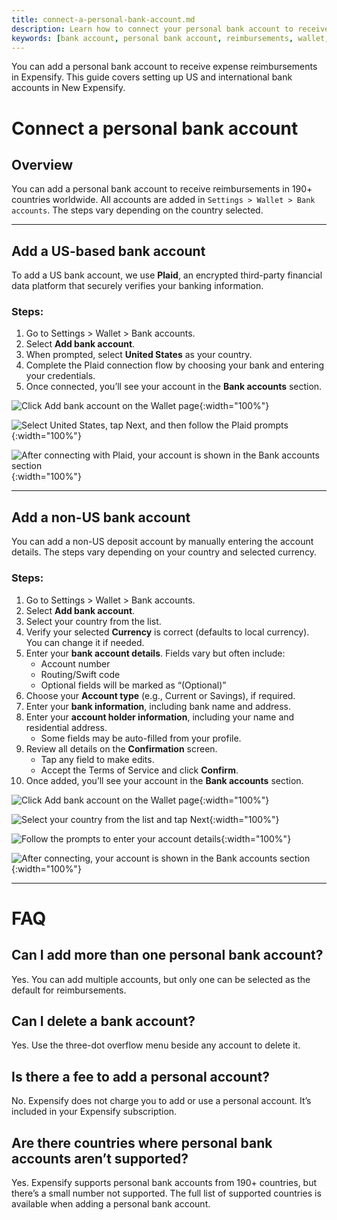 ```yaml
---
title: connect-a-personal-bank-account.md
description: Learn how to connect your personal bank account to receive reimbursements in Expensify, including support for both US and international accounts.
keywords: [bank account, personal bank account, reimbursements, wallet, international deposit, US deposit, Plaid, Corpay, connect bank, add bank, Settings > Wallet]
---
```

<div id="new-expensify" markdown="1">

You can add a personal bank account to receive expense reimbursements in Expensify. This guide covers setting up US and international bank accounts in New Expensify.

# Connect a personal bank account

## Overview

You can add a personal bank account to receive reimbursements in 190+ countries worldwide. All accounts are added in `Settings > Wallet > Bank accounts`. The steps vary depending on the country selected.

---

## Add a US-based bank account

To add a US bank account, we use **Plaid**, an encrypted third-party financial data platform that securely verifies your banking information.

### Steps:
1. Go to Settings > Wallet > Bank accounts.
2. Select **Add bank account**.
3. When prompted, select **United States** as your country.
4. Complete the Plaid connection flow by choosing your bank and entering your credentials.
5. Once connected, you’ll see your account in the **Bank accounts** section.

![Click Add bank account on the Wallet page]({{site.url}}/docs/assets/images/ExpensiHelp-DepositAccount-1.png){:width="100%"}

![Select United States, tap Next, and then follow the Plaid prompts]({{site.url}}/docs/assets/images/ExpensiHelp-DepositAccount-2.png){:width="100%"}

![After connecting with Plaid, your account is shown in the Bank accounts section]({{site.url}}/docs/assets/images/ExpensiHelp-DepositAccount-3.png){:width="100%"}

---

## Add a non-US bank account

You can add a non-US deposit account by manually entering the account details. The steps vary depending on your country and selected currency.

### Steps:
1. Go to Settings > Wallet > Bank accounts.
2. Select **Add bank account**.
3. Select your country from the list.
4. Verify your selected **Currency** is correct (defaults to local currency). You can change it if needed.
5. Enter your **bank account details**. Fields vary but often include:
   - Account number
   - Routing/Swift code
   - Optional fields will be marked as “(Optional)”
6. Choose your **Account type** (e.g., Current or Savings), if required.
7. Enter your **bank information**, including bank name and address.
8. Enter your **account holder information**, including your name and residential address.
   - Some fields may be auto-filled from your profile.
9. Review all details on the **Confirmation** screen.
   - Tap any field to make edits.
   - Accept the Terms of Service and click **Confirm**.
10. Once added, you’ll see your account in the **Bank accounts** section.

![Click Add bank account on the Wallet page]({{site.url}}/docs/assets/images/ExpensiHelp-DepositAccount-1.png){:width="100%"}

![Select your country from the list and tap Next]({{site.url}}/docs/assets/images/ExpensiHelp-DepositAccount-4.png){:width="100%"}

![Follow the prompts to enter your account details]({{site.url}}/docs/assets/images/ExpensiHelp-DepositAccount-5.png){:width="100%"}

![After connecting, your account is shown in the Bank accounts section]({{site.url}}/docs/assets/images/ExpensiHelp-DepositAccount-6.png){:width="100%"}

---

# FAQ

## Can I add more than one personal bank account?

Yes. You can add multiple accounts, but only one can be selected as the default for reimbursements.

## Can I delete a bank account?

Yes. Use the three-dot overflow menu beside any account to delete it. 

## Is there a fee to add a personal account?

No. Expensify does not charge you to add or use a personal account. It’s included in your Expensify subscription. 

## Are there countries where personal bank accounts aren’t supported?

Yes. Expensify supports personal bank accounts from 190+ countries, but there’s a small number not supported. The full list of supported countries is available when adding a personal bank account. 

</div>

